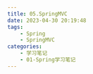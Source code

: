 ```yaml
---
title: 05.SpringMVC
date: 2023-04-30 20:19:48
tags: 
    - Spring
    - SpringMVC
categories:
    - 学习笔记
    - 01-Spring学习笔记
---
```

